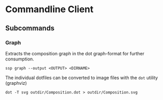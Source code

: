 # Commandline Client



## Subcommands

### Graph

Extracts the composition graph in the dot graph-format for further consumption.

```
ssp graph --output <OUTPUT> <DIRNAME>
```

The individual dotfiles can be converted to image files with the `dot` utility (graphviz)

```
dot -T svg outdir/Composition.dot > outdir/Composition.svg
```

